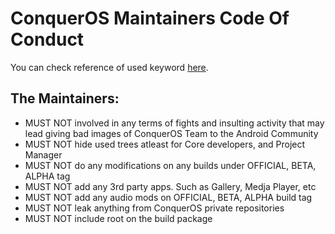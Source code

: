 # ConquerOS Maintainers Code Of Conduct

You can check reference of used keyword [here](https://datatracker.ietf.org/doc/html/rfc2119).

## The Maintainers:
* MUST NOT involved in any terms of fights and insulting activity that may lead giving bad images of ConquerOS Team to the Android Community  
* MUST NOT hide used trees atleast for Core developers, and Project Manager  
* MUST NOT do any modifications on any builds under OFFICIAL, BETA, ALPHA tag  
* MUST NOT add any 3rd party apps. Such as Gallery, Medja Player, etc  
* MUST NOT add any audio mods on OFFICIAL, BETA, ALPHA build tag  
* MUST NOT leak anything from ConquerOS private repositories  
* MUST NOT include root on the build package  
